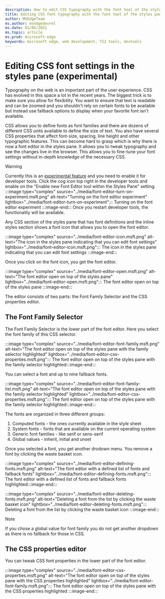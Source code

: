 ```yaml
---
description: How to edit CSS typography with the font tool of the styles pane.
title: Editing CSS font typography with the font tool of the styles pane
author: MSEdgeTeam
ms.author: msedgedevrel
ms.date: 01/05/2021
ms.topic: article
ms.prod: microsoft-edge
keywords: microsoft edge, web development, f12 tools, devtools
---
```

# Editing CSS font settings in the styles pane (experimental) 

Typography on the web is an important part of the user experience. CSS has evolved in this space a lot in the recent years. The biggest trick is to make sure you allow for flexibility. You want to ensure that text is readable and can be zoomed and you shouldn't rely on certain fonts to be available but instead use fallback options to display when your favorite font isn't available.

CSS allows you to define fonts as font families and there are dozens of different CSS units available to define the size of text. You also have several CSS properties that affect font-size, spacing, line height and other typographic features. This can become hard to grasp which is why there is now a font editor in the styles pane. It allows you to tweak typography and see the changes live in the browser. This allows you to fine-tune your font settings without in-depth knowledge of the necessary CSS.

> [!WARNING]
> Currently this is an [experimental feature](DevtoolsExperiments) and you need to enable it for developer tools. 
Click the cog icon top right in the developer tools and enable on the "Enable new Font Editor tool within the Styles Pane" setting.
:::image type="complex" source="../media/font-editor-turn-on-experiment.msft.png" alt-text="Turning on the font editor experiment" lightbox="../media/font-editor-turn-on-experiment":::
Turning on the font editor experiment
:::image-end:::
Once you restart developer tools, the functionality will be available.  

Any CSS section of the styles pane that has font definitions and the inline styles section shows a font icon that allows you to open the font editor. 

:::image type="complex" source="../media/font-editor-icon.msft.png" alt-text="The icon in the styles pane indicating that you can edit font settings" lightbox="../media/font-editor-icon.msft.png":::
The icon in the styles pane indicating that you can edit font settings
:::image-end:::  

Once you click on the font icon, you get the font editor.

:::image type="complex" source="../media/font-editor-open.msft.png" alt-text="The font editor open on top of the styles pane" lightbox="../media/font-editor-open.msft.png":::
The font editor open on top of the styles pane
:::image-end:::  

The editor consists of two parts: the Font Family Selector and the CSS properties editor.

## The Font Family Selector

The Font Family Selector is the lower part of the font editor. Here you select the font family of this CSS selector. 

:::image type="complex" source="../media/font-editor-font-family.msft.png" alt-text="The font editor open on top of the styles pane with the family selector highlighted" lightbox="../media/font-editor-css-properties.msft.png":::
The font editor open on top of the styles pane with the family selector highlighted:::image-end:::

You can select a font and up to nine fallback fonts.

:::image type="complex" source="../media/font-editor-font-family-list.msft.png" alt-text="The font editor open on top of the styles pane with the family selector highlighted" lightbox="../media/font-editor-css-properties.msft.png":::
The font editor open on top of the styles pane with the family selector highlighted:::image-end:::

The fonts are organized in three different groups: 
1. Computed fonts - the ones currently available in the style sheet
1. System fonts - fonts that are available on the current operating system
1. Generic font families - like serif or sens-serif
1. Global values - inherit, initial and unset 

Once you selected a font, you get another drodown menu. You remove a font by clicking the waste basket icon.

:::image type="complex" source="../media/font-editor-defining-fonts.msft.png" alt-text="The font editor with a defined list of fonts and fallback fonts" lightbox="../media/font-editor-defining-fonts.msft.png":::
The font editor with a defined list of fonts and fallback fonts
highlighted:::image-end:::

:::image type="complex" source="../media/font-editor-deleting-fonts.msft.png" alt-text="Deleting a font from the list by clicking the waste basket icon" lightbox="../media/font-editor-deleting-fonts.msft.png":::
Deleting a font from the list by clicking the waste basket icon
:::image-end:::

> [!NOTE] 
> If you chose a global value for font family you do not get another dropdown as there is no fallback for those in CSS.

## The CSS properties editor

You can tweak CSS font properties in the lower part of the font editor.

:::image type="complex" source="../media/font-editor-css-properties.msft.png" alt-text="The font editor open on top of the styles pane with the CSS properties highlighted" lightbox="../media/font-editor-font-family.msft.png":::
The font editor open on top of the styles pane with the CSS properties highlighted
:::image-end:::



<!-- links -->  

[DevtoolsIndex]: ../index.md "Microsoft Edge (Chromium) Developer Tools | Microsoft Docs"  
[DevtoolsExperiments]: ../../experimental-features/index.md "Microsoft Edge (Chromium) Developer Tools Experimental Features| Microsoft Docs"  

[MDNPrefersReducedMotion]: https://developer.mozilla.org/docs/Web/CSS/@media/prefers-reduced-motion "prefers-reduced-motion | MDN"  
